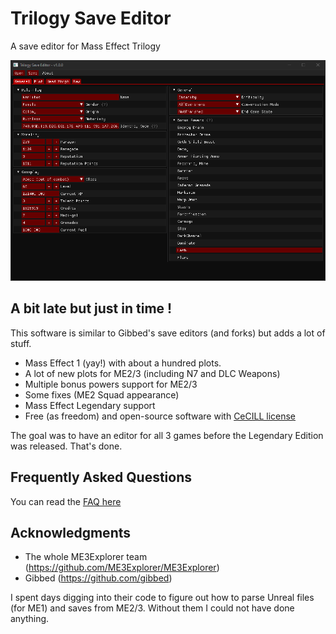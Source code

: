 # Trilogy Save Editor
A save editor for Mass Effect Trilogy

![Screenshot](screenshots/ME3_General.png)

## A bit late but just in time !
This software is similar to Gibbed's save editors (and forks) but adds a lot of stuff.

- Mass Effect 1 (yay!) with about a hundred plots.
- A lot of new plots for ME2/3 (including N7 and DLC Weapons)
- Multiple bonus powers support for ME2/3
- Some fixes (ME2 Squad appearance)
- Mass Effect Legendary support
- Free (as freedom) and open-source software with [CeCILL license](https://en.wikipedia.org/wiki/CeCILL)

The goal was to have an editor for all 3 games before the Legendary Edition was released. That's done.

## Frequently Asked Questions
You can read the [FAQ here](https://github.com/KarlitosVII/trilogy-save-editor/wiki/Frequently-Asked-Questions)

## Acknowledgments

- The whole ME3Explorer team (https://github.com/ME3Explorer/ME3Explorer)
- Gibbed (https://github.com/gibbed)

I spent days digging into their code to figure out how to parse Unreal files (for ME1) and saves from ME2/3. Without them I could not have done anything.
